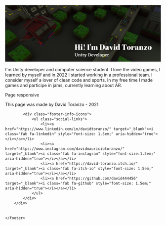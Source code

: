 <img src="DavidHiThere.png" alt="David Toranzo">

<p>
I'm Unity developer and computer science student. I love the video games, I learned by myself and in 2022 I started working in a professional team. I consider myself a lover of clean code and sports. In my free time I made games and participe in jams, currently learning about AR.
</p>

<footer>
        <div class="footer-info">
            <div class="footer-info-info">
                <p>Page responsive</p>
                <p>This page was made by David Toranzo - 2021</p>
            </div>

            <div class="footer-info-icons">
                <ul class="social-links">
                    <li><a href="https://www.linkedin.com/in/davidtoranzo/" target="_blank"><i class="fab fa-linkedin" style="font-size: 1.5em;" aria-hidden="true"></i></a></li>
                    <li><a href="https://www.instagram.com/davidmauriciotoranzo/" target="_blank"><i class="fab fa-instagram" style="font-size:1.5em;" aria-hidden="true"></i></a></li>
                    <li><a href="https://david-toranzo.itch.io/" target="_blank"><i class="fab fa-itch-io" style="font-size: 1.5em;" aria-hidden="true"></i></a></li>
                    <li><a href="https://github.com/david444456" target="_blank"><i class="fab fa-github" style="font-size: 1.5em;" aria-hidden="true"></i></a></li>
                </ul>
            </div>
        </div>


    </footer>
<!--
**david-toranzo/david-toranzo** is a ✨ _special_ ✨ repository because its `README.md` (this file) appears on your GitHub profile.

Here are some ideas to get you started:

- 🔭 I’m currently working on ...
- 🌱 I’m currently learning ...
- 👯 I’m looking to collaborate on ...
- 🤔 I’m looking for help with ...
- 💬 Ask me about ...
- 📫 How to reach me: ...
- 😄 Pronouns: ...
- ⚡ Fun fact: ...
-->
